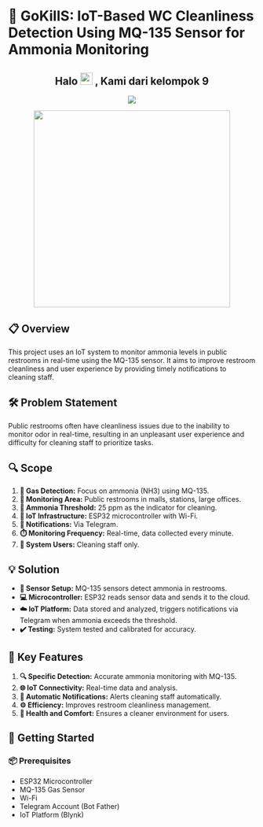 # 🚽 GoKillS: IoT-Based WC Cleanliness Detection Using MQ-135 Sensor for Ammonia Monitoring

<h2 align="center">Halo <img src="https://media.giphy.com/media/hvRJCLFzcasrR4ia7z/giphy.gif" width="25px"> , Kami dari kelompok 9</h2>
<p align="center">
</p>

<p align="center">
  <a href="https://github.com/DenverCoder1/readme-typing-svg"><img src="https://readme-typing-svg.herokuapp.com?lines=IoT+MySkill;B41+-+B45;Rifky+Alif+Ridho+Aditianto;Muhammaad+Ibnu+Atho’illah;Ahmad+Syahdi+Al+Khawarizmi;Nahda+Khoirunnisa;Ferdi+Hasan&center=true&width=500&height=50"></a>
</p>

<p align="center">
  <img src="https://media.giphy.com/media/13GIgrGdslD9oQ/giphy.gif" width="400px">
</p>



## 📋 Overview
This project uses an IoT system to monitor ammonia levels in public restrooms in real-time using the MQ-135 sensor. It aims to improve restroom cleanliness and user experience by providing timely notifications to cleaning staff.

## 🛠️ Problem Statement
Public restrooms often have cleanliness issues due to the inability to monitor odor in real-time, resulting in an unpleasant user experience and difficulty for cleaning staff to prioritize tasks.

## 🔍 Scope
1. **🧪 Gas Detection:** Focus on ammonia (NH3) using MQ-135.
2. **📍 Monitoring Area:** Public restrooms in malls, stations, large offices.
3. **🚨 Ammonia Threshold:** 25 ppm as the indicator for cleaning.
4. **📡 IoT Infrastructure:** ESP32 microcontroller with Wi-Fi.
5. **📱 Notifications:** Via Telegram.
6. **⏱️ Monitoring Frequency:** Real-time, data collected every minute.
7. **👥 System Users:** Cleaning staff only.

## 💡 Solution
- **🔧 Sensor Setup:** MQ-135 sensors detect ammonia in restrooms.
- **💻 Microcontroller:** ESP32 reads sensor data and sends it to the cloud.
- **☁️ IoT Platform:** Data stored and analyzed, triggers notifications via Telegram when ammonia exceeds the threshold.
- **✔️ Testing:** System tested and calibrated for accuracy.

## 🌟 Key Features
1. **🔍 Specific Detection:** Accurate ammonia monitoring with MQ-135.
2. **🌐 IoT Connectivity:** Real-time data and analysis.
3. **🔔 Automatic Notifications:** Alerts cleaning staff automatically.
4. **⚙️ Efficiency:** Improves restroom cleanliness management.
5. **💚 Health and Comfort:** Ensures a cleaner environment for users.

## 🚀 Getting Started

### 📦 Prerequisites
- ESP32 Microcontroller
- MQ-135 Gas Sensor
- Wi-Fi
- Telegram Account (Bot Father)
- IoT Platform (Blynk)
